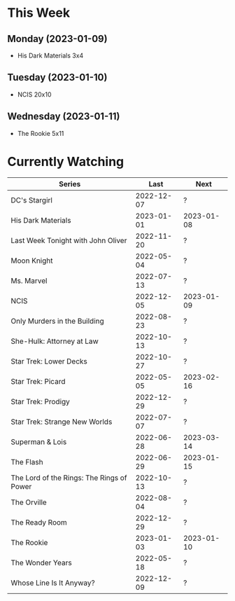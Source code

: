 # This Week

## Monday (2023-01-09)
- His Dark Materials 3x4

## Tuesday (2023-01-10)
- NCIS 20x10

## Wednesday (2023-01-11)
- The Rookie 5x11

# Currently Watching

| Series | Last | Next |
| --- | --- | --- |
| DC's Stargirl | 2022-12-07 | ? |
| His Dark Materials | 2023-01-01 | 2023-01-08 |
| Last Week Tonight with John Oliver | 2022-11-20 | ? |
| Moon Knight | 2022-05-04 | ? |
| Ms. Marvel | 2022-07-13 | ? |
| NCIS | 2022-12-05 | 2023-01-09 |
| Only Murders in the Building | 2022-08-23 | ? |
| She-Hulk: Attorney at Law | 2022-10-13 | ? |
| Star Trek: Lower Decks | 2022-10-27 | ? |
| Star Trek: Picard | 2022-05-05 | 2023-02-16 |
| Star Trek: Prodigy | 2022-12-29 | ? |
| Star Trek: Strange New Worlds | 2022-07-07 | ? |
| Superman & Lois | 2022-06-28 | 2023-03-14 |
| The Flash | 2022-06-29 | 2023-01-15 |
| The Lord of the Rings: The Rings of Power | 2022-10-13 | ? |
| The Orville | 2022-08-04 | ? |
| The Ready Room | 2022-12-29 | ? |
| The Rookie | 2023-01-03 | 2023-01-10 |
| The Wonder Years | 2022-05-18 | ? |
| Whose Line Is It Anyway? | 2022-12-09 | ? |

